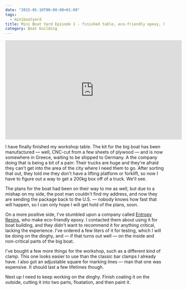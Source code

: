 ```yaml
---
date: "2015-05-10T00:00:00+01:00"
tags:
  - miniboatyard
title: Mini Boat Yard Episode 1 - finished table, eco-friendly epoxy, kit delivery
category: Boat building
---
```


<iframe width="560" height="315" src="https://www.youtube.com/embed/7WBrhSUSH6A" frameborder="0" allowfullscreen></iframe>

I have finally finished my workshop table. The kit for the big boat has been manufactured — well, CNC-cut from a few sheets of plywood — and is now somewhere in Greece, waiting to be shipped to Germany. A the company doing that is being a bit of a pain: Their trucks are huge and they're afraid they can't get into the area of the city where I need them to go. After sorting that out, they told me they don't have a lifting platform or forklift, so now I have to figure out a way to get a 200kg box off of a truck. We'll see.

The plans for the boat had been on their way to me as well, but due to a mishap on my side, the post man couldn't find my address, and now they are sending the package back to the U.S. — nobody knows how fast that will happen, so I can only hope I will get hold of the plans, soon.

On a more positive side, I've stumbled upon a company called [Entropy Resins](https://entropyresins.com/), who make eco-friendly epoxy. I contacted them about using it for boat building, and they didn't want to recommend it for anything critical, lacking the experience. I've ordered a few liters of it for testing, which I will be doing on the dinghy, and — if that turns out well — on the inside and non-critical parts of the big boat.

I've bought a few more things for the workshop, such as a different kind of clamp. This one looks easier to use than the classic bar clamps I already have. I also got an adjustable square for marking lines — man that one was expensive. It should last a few lifetimes though.

Next up I need to keep working on the dinghy. Finish coating it on the outside, cutting it into two parts, floatation, and then paint it.
